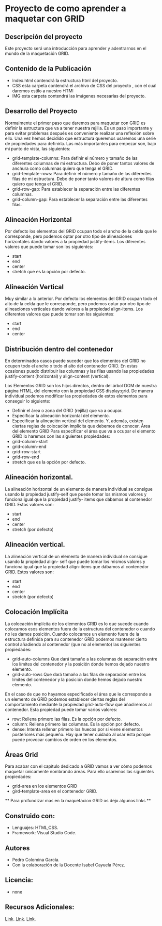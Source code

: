 # Proyecto de como aprender a maquetar con GRID

## Descripción del proyecto

Este proyecto será una introducción para aprender y adentrarnos en el mundo de la maquetación GRID.

## Contenido de la Publicación

* Index.html contendrá la estructura html del proyecto.
* CSS esta carpeta contendrá el archivo de CSS del proyecto , con el cual daremos estilo a nuestro HTMl
* IMG esta carpeta contendrá las imágenes necesarias del proyecto.

## Desarrollo del Proyecto

Normalmente el primer paso que daremos para maquetar con GRID es definir la estructura que va a
tener nuestra rejilla. Es un paso importante y para evitar problemas después es conveniente realizar
una reflexión sobre ello.
Una vez hemos decidido que estructura queremos usaremos una serie de propiedades para definirla.
Las más importantes para empezar son, bajo mi punto de vista, las siguientes:
* grid-template-columns: Para definir el número y tamaño de las diferentes columnas de mi estructura.
Debo de poner tantos valores de anchura como columnas quiero que tenga el GRID.
* grid-template-rows: Para definir el número y tamaño de las diferentes filas de mi estructura. Debo de
poner tanto valores de altura como filas quiero que tenga el GRID.
* grid-row-gap: Para establecer la separación entre las diferentes columnas.
* grid-column-gap: Para establecer la separación entre las diferentes filas.

## Alineación Horizontal
Por defecto los elementos del GRID ocupan todo el ancho de la celda que le corresponde, pero
podemos optar por otro tipo de alineaciones horizontales dando valores a la propiedad justify-items.
Los diferentes valores que puede tomar son los siguientes:
* start
* end
* center
* stretch que es la opción por defecto.

## Alineación Vertical
Muy similar a lo anterior. Por defecto los elementos del GRID ocupan todo el alto de la celda que le
corresponde, pero podemos optar por otro tipo de alineaciones verticales dando valores a la
propiedad align-items. Los diferentes valores que puede tomar son los siguientes:

* start
* end
* center

## Distribución dentro del contenedor
En determinados casos puede suceder que los elementos del GRID no ocupen todo el ancho o todo
el alto del contenedor GRID. En estas ocasiones puedo distribuir las columnas y las filas usando las
propiedades justify-content (horizontal) y align-content (vertical).

Los Elementos GRID son los hijos directos, dentro del árbol DOM de nuestra página HTML, del
elemento con la propiedad CSS display:grid.
De manera individual podemos modificar las propiedades de estos elementos para conseguir lo
siguiente:
* Definir el área o zona del GRID (rejilla) que va a ocupar.
* Especificar la alineación horizontal del elemento.
* Especificar la alineación vertical del elemento.
Y, además, existen ciertas reglas de colocación implícita que debemos de conocer.
Área del elemento GRID
Para especificar el área que va a ocupar el elemento GRID lo haremos con las siguientes
propiedades:
* grid-column-start
* grid-column-end
* grid-row-start
* grid-row-end
* stretch que es la opción por defecto.

## Alineación horizontal.
La alineación horizontal de un elemento de manera individual se consigue usando la
propiedad justify-self que puede tomar los mismos valores y funciona igual que la propiedad justify-
items que dábamos al contenedor GRID. Estos valores son:
* start
* end
* center
* stretch (por defecto)

## Alineación vertical.
La alineación vertical de un elemento de manera individual se consigue usando la propiedad align-
self que puede tomar los mismos valores y funciona igual que la propiedad align-items que dábamos
al contenedor GRID. Estos valores son:
* start
* end
* center
* stretch (por defecto)
## Colocación Implícita
La colocación implícita de los elementos GRID es lo que sucede cuando colocamos esos
elementos fuera de la estructura del contenedor o cuando no les damos posición.
Cuando colocamos un elemento fuera de la estructura definida para su contenedor GRID podemos
mantener cierto control añadiendo al contenedor (que no al elemento) las siguientes propiedades:
* grid-auto-columns Que dará tamaño a las columnas de separación entre los límites del contenedor y
la posición donde hemos dejado nuestro elemento.
* grid-auto-rows Que dará tamaño a las filas de separación entre los límites del contenedor y la posición
donde hemos dejado nuestro elemento.

En el caso de que no hayamos especificado el área que le corresponde a un elemento de GRID
podemos establecer ciertas reglas del comportamiento mediante la propiedad grid-auto-flow que
añadiremos al contenedor. Esta propiedad puede tomar varios valores:
* row: Rellena primero las filas. Es la opción por defecto.
* column: Rellena primero las columnas. Es la opción por defecto.
* dense: Intenta rellenar primero los huecos por si viene elementos posteriores más pequeño. Hay que
tener cuidado al usar ésta porque puede provocar cambios de orden en los elementos.

## Áreas Grid
Para acabar con el capítulo dedicado a GRID vamos a ver cómo podemos maquetar únicamente
nombrando áreas. Para ello usaremos las siguientes propiedades:
* grid-area en los elementos GRID
* gird-template-area en el contenedor GRID.

** Para profundizar mas en la maquetacion GRID os dejo algunos links **

## Construido con:

* Lenguajes: HTML,CSS.
* Framework: Visual Studio Code.

## Autores

* Pedro Colomina García.
* Con la colaboración de la Docente Isabel Cayuela Pérez.

## Licencia:

* none

## Recursos Adicionales:

[Link](https://www.adictosaltrabajo.com/2018/01/30/maquetacion-con-css-grid/).
[Link](https://www.youtube.com/watch?v=T4t00Hd3qZc).
[Link](https://www.campusmvp.es/recursos/post/como-maquetar-html-con-el-sistema-grid-de-css.aspx).





